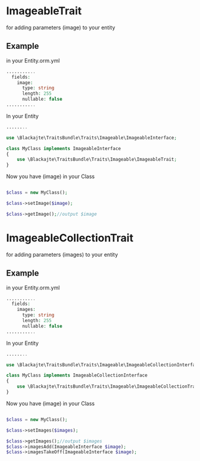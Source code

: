 ImageableTrait
==============

for adding parameters (image) to your entity

Example
-------
in your Entity.orm.yml
```php
...........  
  fields:
    image:
      type: string
      length: 255
      nullable: false
...........
```


In your Entity
```php
........

use \Blackajte\TraitsBundle\Traits\Imageable\ImageableInterface;

class MyClass implements ImageableInterface
{
	use \Blackajte\TraitsBundle\Traits\Imageable\ImageableTrait;
}

```

Now you have (image) in your Class
```php

$class = new MyClass();

$class->setImage($image);

$class->getImage();//output $image


```

ImageableCollectionTrait
=========================

for adding parameters (images) to your entity

Example
-------
in your Entity.orm.yml
```php
...........  
  fields:
    images:
      type: string
      length: 255
      nullable: false
...........
```


In your Entity
```php
........

use \Blackajte\TraitsBundle\Traits\Imageable\ImageableCollectionInterface;

class MyClass implements ImageableCollectionInterface
{
	use \Blackajte\TraitsBundle\Traits\Imageable\ImageableCollectionTrait;
}

```

Now you have (image) in your Class
```php

$class = new MyClass();

$class->setImages($images);

$class->getImages();//output $images
$class->imagesAdd(ImageableInterface $image);
$class->imagesTakeOff(ImageableInterface $image);


```